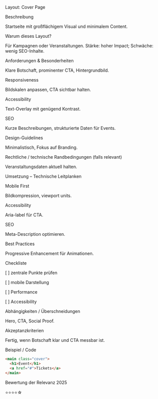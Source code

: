 Layout: Cover Page

Beschreibung

Startseite mit großflächigem Visual und minimalem Content.

Warum dieses Layout?

Für Kampagnen oder Veranstaltungen. Stärke: hoher Impact; Schwäche: wenig SEO-Inhalte.

Anforderungen & Besonderheiten

Klare Botschaft, prominenter CTA, Hintergrundbild.

Responsiveness

Bildskalen anpassen, CTA sichtbar halten.

Accessibility

Text-Overlay mit genügend Kontrast.

SEO

Kurze Beschreibungen, strukturierte Daten für Events.

Design-Guidelines

Minimalistisch, Fokus auf Branding.

Rechtliche / technische Randbedingungen (falls relevant)

Veranstaltungsdaten aktuell halten.

Umsetzung – Technische Leitplanken

Mobile First

Bildkompression, viewport units.

Accessibility

Aria-label für CTA.

SEO

Meta-Description optimieren.

Best Practices

Progressive Enhancement für Animationen.

Checkliste

[ ] zentrale Punkte prüfen

[ ] mobile Darstellung

[ ] Performance

[ ] Accessibility

Abhängigkeiten / Überschneidungen

Hero, CTA, Social Proof.

Akzeptanzkriterien

Fertig, wenn Botschaft klar und CTA messbar ist.

Beispiel / Code

```html
<main class="cover">
  <h1>Event</h1>
  <a href="#">Tickets</a>
</main>
```

Bewertung der Relevanz 2025

⭐⭐⭐⭐☆

